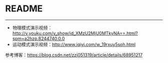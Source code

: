 # README

-------------------------------

* 物理模式演示视频：http://v.youku.com/v_show/id_XMzU2MjU0MTkyNA==.html?spm=a2hzp.8244740.0.0
* 运动模式演示视频：http://www.iqiyi.com/w_19rxuy5soh.html

参考博客：https://blog.csdn.net/zzj051319/article/details/68951217
